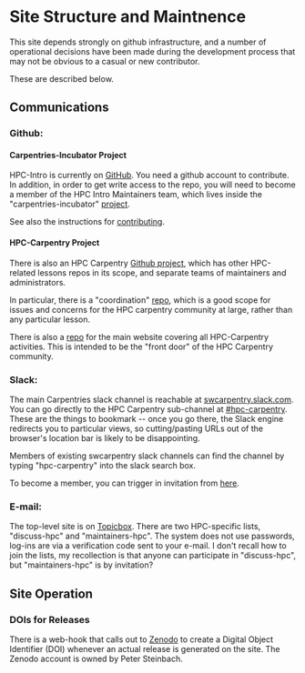 # Site Structure and Maintnence

This site depends strongly on github infrastructure, and 
a number of operational decisions have been made during the
development process that may not be obvious to a casual
or new contributor.

These are described below.

## Communications

### Github:

#### Carpentries-Incubator Project

HPC-Intro is currently on [GitHub][hpc-intro].  You need a github
account to contribute.  In addition, in order to get write access to
the repo, you will need to become a member of the HPC Intro
Maintainers team, which lives inside the "carpentries-incubator"
[project][incubator-base].

See also the instructions for [contributing](CONTRIBUTING.md).

#### HPC-Carpentry Project

There is also an HPC Carpentry [Github project][project-github], which
has other HPC-related lessons repos in its scope, and separate teams
of maintainers and administrators.

In particular, there is a "coordination" [repo][coord-repo], which is
a good scope for issues and concerns for the HPC carpentry community
at large, rather than any particular lesson.

There is also a [repo][mainsite-repo] for the main website covering
all HPC-Carpentry activities. This is intended to be the "front door"
of the HPC Carpentry community.

### Slack:

The main Carpentries slack channel is reachable at
[swcarpentry.slack.com][swc-slack]. You can go directly to the HPC
Carpentry sub-channel at [#hpc-carpentry][hpc-slack]. These are the
things to bookmark -- once you go there, the Slack engine redirects
you to particular views, so cutting/pasting URLs out of the browser's
location bar is likely to be disappointing.

Members of existing swcarpentry slack channels can find the channel by
typing "hpc-carpentry" into the slack search box.

To become a member, you can trigger in invitation from [here][slack-invite].

### E-mail:

The top-level site is on [Topicbox][topicbox]. There are two
HPC-specific lists, "discuss-hpc" and "maintainers-hpc". The system
does not use passwords, log-ins are via a verification code sent to
your e-mail. I don't recall how to join the lists, my recollection is
that anyone can participate in "discuss-hpc", but "maintainers-hpc" is
by invitation?


## Site Operation

### DOIs for Releases 

There is a web-hook that calls out to [Zenodo][zenodo] to create
a Digital Object Identifier (DOI) whenever an actual release
is generated on the site.  The Zenodo account is owned by 
Peter Steinbach.




[hpc-intro]: https://github.com/carpentries-incubator/hpc-intro
[incubator-base]: https://github.com/carpentries-incubator
[project-github]: https://github.com/hpc-carpentry
[coord-repo]: https://github.com/hpc-carpentry/coordination
[mainsite-repo]: https://github.com/hpc-carpentry/hpc-carpentry.org
[swc-slack]: https://swcarpentry.slack.com
[hpc-slack]: https://swcarpentry.slack.com/#hpc-carpentry
[slack-invite]: https://swc-slack-invite.herokuapp.com
[topicbox]: https://carpentries.topicbox.com
[zenodo]: https://zenodo.org/
